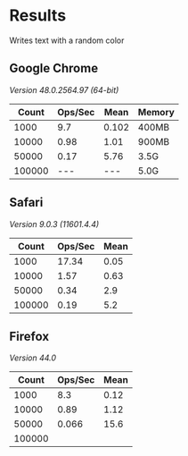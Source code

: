# Results

Writes text with a random color

## Google Chrome
*Version 48.0.2564.97 (64-bit)*

| Count | Ops/Sec | Mean  | Memory |
|-------|---------|-------|--------|
| 1000  | 9.7  |0.102|400MB|
| 10000 | 0.98 |1.01|900MB|
| 50000 | 0.17 |5.76|3.5G|
| 100000 | --- |---|5.0G|


## Safari
*Version 9.0.3 (11601.4.4)*

| Count | Ops/Sec | Mean  |
|-------|---------|-------|
|1000|17.34|0.05|
|10000|1.57|0.63|
|50000|0.34 |2.9|
|100000|0.19|5.2|

## Firefox
*Version 44.0*

| Count | Ops/Sec | Mean  |
|-------|---------|-------|
|1000|8.3|0.12|
|10000|0.89|1.12|
|50000|0.066|15.6|
|100000|||
